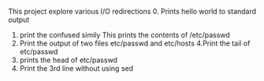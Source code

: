 This project explore various I/O redirections
0. Prints hello world to standard output
1. print the confused simily 
This prints the contents of /etc/passwd
3. Print the output of two files etc/passwd and etc/hosts
4.Print the tail of etc/passwd
5. prints the head of etc/passwd
6. Print the 3rd line without using sed
